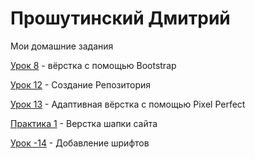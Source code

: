 
# Прошутинский Дмитрий
Мои домашние задания

[Урок 8](https://dman47.github.io/Lesson_8/) - вёрстка с помощью Bootstrap

[Урок 12](https://dman47.github.io/Lesson_12/ "Моё готовое дз") - Создание Репозитория

[Урок 13](https://dman47.github.io/lesson_13/) - Адаптивная вёрстка с помощью Pixel Perfect

[Практика 1](https://dman47.github.io/Practice_1/) - Верстка шапки сайта

[Урок -14](Dman47.github.io/Lesson_14/) - Добавление шрифтов

